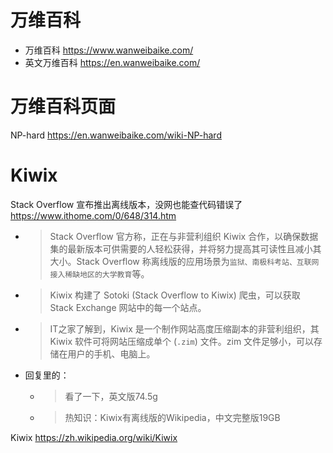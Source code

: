 
# 万维百科

- 万维百科 https://www.wanweibaike.com/
- 英文万维百科 https://en.wanweibaike.com/

# 万维百科页面

NP-hard https://en.wanweibaike.com/wiki-NP-hard

# Kiwix

Stack Overflow 宣布推出离线版本，没网也能查代码错误了 https://www.ithome.com/0/648/314.htm
- > Stack Overflow 官方称，正在与非营利组织 Kiwix 合作，以确保数据集的最新版本可供需要的人轻松获得，并将努力提高其可读性且减小其大小。Stack Overflow 称离线版的应用场景为`监狱、南极科考站、互联网接入稀缺地区的大学教育`等。
- > Kiwix 构建了 Sotoki (Stack Overflow to Kiwix) 爬虫，可以获取 Stack Exchange 网站中的每一个站点。
- > IT之家了解到，Kiwix 是一个制作网站高度压缩副本的非营利组织，其 Kiwix 软件可将网站压缩成单个 (`.zim`) 文件。zim 文件足够小，可以存储在用户的手机、电脑上。
- 回复里的：
  * > 看了一下，英文版74.5g
  * > 热知识：Kiwix有离线版的Wikipedia，中文完整版19GB

Kiwix https://zh.wikipedia.org/wiki/Kiwix

